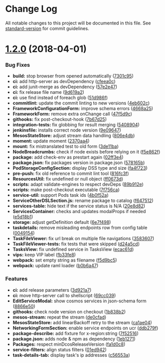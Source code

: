 # Change Log

All notable changes to this project will be documented in this file. See [standard-version](https://github.com/conventional-changelog/standard-version) for commit guidelines.

<a name="1.2.0"></a>
# [1.2.0](https://github.com/dcos/dcos-ui/compare/v1.12.0-rc.1...v1.2.0) (2018-04-01)


### Bug Fixes

* **build:** stop browser from opened automatically ([7301c95](https://github.com/dcos/dcos-ui/commit/7301c95))
* **ci:** add http-server as devDependency ([cfeea0c](https://github.com/dcos/dcos-ui/commit/cfeea0c))
* **ci:** add junit-merge as devDependency ([57e2e47](https://github.com/dcos/dcos-ui/commit/57e2e47))
* **ci:** fix release file name ([9d619a2](https://github.com/dcos/dcos-ui/commit/9d619a2))
* **ci:** use find instead of foreach glob ([51d986f](https://github.com/dcos/dcos-ui/commit/51d986f))
* **commitlint:** update the commit linting to new versions ([4eb602c](https://github.com/dcos/dcos-ui/commit/4eb602c))
* **FrameworkConfigurationForm:** improve schema errors ([4668a25](https://github.com/dcos/dcos-ui/commit/4668a25))
* **FrameworkForm:** remove extra onChange call ([47f5d9c](https://github.com/dcos/dcos-ui/commit/47f5d9c))
* **githooks:** fix post-checkout-hook ([7b67d25](https://github.com/dcos/dcos-ui/commit/7b67d25))
* **integration-tests:** fix globbing for result merging ([5408904](https://github.com/dcos/dcos-ui/commit/5408904))
* **jenkinsfile:** installs correct node version ([9e09647](https://github.com/dcos/dcos-ui/commit/9e09647))
* **MesosStateStore:** adjust stream data handling ([806e4db](https://github.com/dcos/dcos-ui/commit/806e4db))
* **moment:** update moment ([2370aa4](https://github.com/dcos/dcos-ui/commit/2370aa4))
* **mount:** fix mistranslated test to old form ([3de11ba](https://github.com/dcos/dcos-ui/commit/3de11ba))
* **NodeBreadcrumbs:** check if node exists before relying on it ([f5e862f](https://github.com/dcos/dcos-ui/commit/f5e862f))
* **package:** add check-env as prestart again ([02ff3e4](https://github.com/dcos/dcos-ui/commit/02ff3e4))
* **package.json:** fix packages version in package.json ([578165b](https://github.com/dcos/dcos-ui/commit/578165b))
* **PodStorageConfigSection:** display DSS type and size ([fa4f723](https://github.com/dcos/dcos-ui/commit/fa4f723))
* **pre-push:** fix old reference to commit lint tool ([816fc3f](https://github.com/dcos/dcos-ui/commit/816fc3f))
* **ResourcesUtil:** fix undefined or null object ([ff0673d](https://github.com/dcos/dcos-ui/commit/ff0673d))
* **scripts:** adapt validate-engines to respect devDeps ([89b912e](https://github.com/dcos/dcos-ui/commit/89b912e))
* **scripts:** make post-checkout executable ([7f756ca](https://github.com/dcos/dcos-ui/commit/7f756ca))
* **service-util:** support Pods task ids ([4b0f52a](https://github.com/dcos/dcos-ui/commit/4b0f52a))
* **ServiceOtherDSLSection.js:** rename package to catalog ([f647512](https://github.com/dcos/dcos-ui/commit/f647512))
* **services-table:** hide text if the service status is N/A ([20e8d82](https://github.com/dcos/dcos-ui/commit/20e8d82))
* **ServicesContainer:** checks and updates modalProps if needed ([e5d18b1](https://github.com/dcos/dcos-ui/commit/e5d18b1))
* **storage:** adjust getDefinition default ([6e7f498](https://github.com/dcos/dcos-ui/commit/6e7f498))
* **taskdetails:** remove misleading endpoints row from config table ([0049154](https://github.com/dcos/dcos-ui/commit/0049154))
* **TaskFileViewer:** fix url break on multiple file navigations ([3583607](https://github.com/dcos/dcos-ui/commit/3583607))
* **TaskFileViewer-tests:** fix tests that were skipped ([d24a5cd](https://github.com/dcos/dcos-ui/commit/d24a5cd))
* **TasksView:** fix undefined service in TasksView ([ecac61d](https://github.com/dcos/dcos-ui/commit/ecac61d))
* **vips:** keep VIP label ([fb33fe8](https://github.com/dcos/dcos-ui/commit/fb33fe8))
* **webpack:** set empty string as filename ([f5d9bc5](https://github.com/dcos/dcos-ui/commit/f5d9bc5))
* **webpack:** update raml loader ([b0b6a47](https://github.com/dcos/dcos-ui/commit/b0b6a47))


### Features

* **ci:** add release parameters ([3d921a7](https://github.com/dcos/dcos-ui/commit/3d921a7))
* **ci:** move http-server call to shellscript ([69cc039](https://github.com/dcos/dcos-ui/commit/69cc039))
* **EditServiceModal:** show cosmos services in json-schema form ([8866e50](https://github.com/dcos/dcos-ui/commit/8866e50))
* **githooks:** check node version on checkout ([1b838b2](https://github.com/dcos/dcos-ui/commit/1b838b2))
* **mesos-stream:** repeat the stream ([de0cfad](https://github.com/dcos/dcos-ui/commit/de0cfad))
* **MesosStateStore:** add linearBackoff retry to the stream ([ca1ae04](https://github.com/dcos/dcos-ui/commit/ca1ae04))
* **NetworkingFormSection:** enable service endpoints on ucr ([ddb279f](https://github.com/dcos/dcos-ui/commit/ddb279f))
* **package-describe:** add fixture for x-region:string ([7f52516](https://github.com/dcos/dcos-ui/commit/7f52516))
* **package.json:** adds node & npm as dependency ([1eb1271](https://github.com/dcos/dcos-ui/commit/1eb1271))
* **Packages:** respect minDcosReleaseVersion ([fa1d0c8](https://github.com/dcos/dcos-ui/commit/fa1d0c8))
* **service-filters:** align status filters ([01ed942](https://github.com/dcos/dcos-ui/commit/01ed942))
* **task-details-tab:** display task's ip addresses ([c56553a](https://github.com/dcos/dcos-ui/commit/c56553a))
